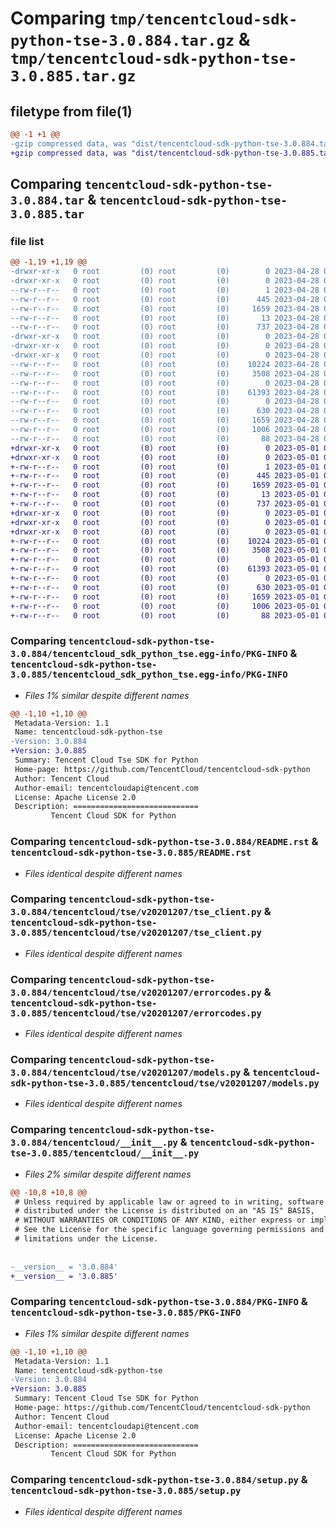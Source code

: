 # Comparing `tmp/tencentcloud-sdk-python-tse-3.0.884.tar.gz` & `tmp/tencentcloud-sdk-python-tse-3.0.885.tar.gz`

## filetype from file(1)

```diff
@@ -1 +1 @@
-gzip compressed data, was "dist/tencentcloud-sdk-python-tse-3.0.884.tar", last modified: Fri Apr 28 02:46:32 2023, max compression
+gzip compressed data, was "dist/tencentcloud-sdk-python-tse-3.0.885.tar", last modified: Mon May  1 00:58:12 2023, max compression
```

## Comparing `tencentcloud-sdk-python-tse-3.0.884.tar` & `tencentcloud-sdk-python-tse-3.0.885.tar`

### file list

```diff
@@ -1,19 +1,19 @@
-drwxr-xr-x   0 root         (0) root         (0)        0 2023-04-28 02:46:32.000000 tencentcloud-sdk-python-tse-3.0.884/
-drwxr-xr-x   0 root         (0) root         (0)        0 2023-04-28 02:46:32.000000 tencentcloud-sdk-python-tse-3.0.884/tencentcloud_sdk_python_tse.egg-info/
--rw-r--r--   0 root         (0) root         (0)        1 2023-04-28 02:46:32.000000 tencentcloud-sdk-python-tse-3.0.884/tencentcloud_sdk_python_tse.egg-info/dependency_links.txt
--rw-r--r--   0 root         (0) root         (0)      445 2023-04-28 02:46:32.000000 tencentcloud-sdk-python-tse-3.0.884/tencentcloud_sdk_python_tse.egg-info/SOURCES.txt
--rw-r--r--   0 root         (0) root         (0)     1659 2023-04-28 02:46:32.000000 tencentcloud-sdk-python-tse-3.0.884/tencentcloud_sdk_python_tse.egg-info/PKG-INFO
--rw-r--r--   0 root         (0) root         (0)       13 2023-04-28 02:46:32.000000 tencentcloud-sdk-python-tse-3.0.884/tencentcloud_sdk_python_tse.egg-info/top_level.txt
--rw-r--r--   0 root         (0) root         (0)      737 2023-04-28 02:46:32.000000 tencentcloud-sdk-python-tse-3.0.884/README.rst
-drwxr-xr-x   0 root         (0) root         (0)        0 2023-04-28 02:46:32.000000 tencentcloud-sdk-python-tse-3.0.884/tencentcloud/
-drwxr-xr-x   0 root         (0) root         (0)        0 2023-04-28 02:46:32.000000 tencentcloud-sdk-python-tse-3.0.884/tencentcloud/tse/
-drwxr-xr-x   0 root         (0) root         (0)        0 2023-04-28 02:46:32.000000 tencentcloud-sdk-python-tse-3.0.884/tencentcloud/tse/v20201207/
--rw-r--r--   0 root         (0) root         (0)    10224 2023-04-28 02:46:32.000000 tencentcloud-sdk-python-tse-3.0.884/tencentcloud/tse/v20201207/tse_client.py
--rw-r--r--   0 root         (0) root         (0)     3508 2023-04-28 02:46:32.000000 tencentcloud-sdk-python-tse-3.0.884/tencentcloud/tse/v20201207/errorcodes.py
--rw-r--r--   0 root         (0) root         (0)        0 2023-04-28 02:46:32.000000 tencentcloud-sdk-python-tse-3.0.884/tencentcloud/tse/v20201207/__init__.py
--rw-r--r--   0 root         (0) root         (0)    61393 2023-04-28 02:46:32.000000 tencentcloud-sdk-python-tse-3.0.884/tencentcloud/tse/v20201207/models.py
--rw-r--r--   0 root         (0) root         (0)        0 2023-04-28 02:46:32.000000 tencentcloud-sdk-python-tse-3.0.884/tencentcloud/tse/__init__.py
--rw-r--r--   0 root         (0) root         (0)      630 2023-04-28 02:46:32.000000 tencentcloud-sdk-python-tse-3.0.884/tencentcloud/__init__.py
--rw-r--r--   0 root         (0) root         (0)     1659 2023-04-28 02:46:32.000000 tencentcloud-sdk-python-tse-3.0.884/PKG-INFO
--rw-r--r--   0 root         (0) root         (0)     1006 2023-04-28 02:46:32.000000 tencentcloud-sdk-python-tse-3.0.884/setup.py
--rw-r--r--   0 root         (0) root         (0)       88 2023-04-28 02:46:32.000000 tencentcloud-sdk-python-tse-3.0.884/setup.cfg
+drwxr-xr-x   0 root         (0) root         (0)        0 2023-05-01 00:58:12.000000 tencentcloud-sdk-python-tse-3.0.885/
+drwxr-xr-x   0 root         (0) root         (0)        0 2023-05-01 00:58:12.000000 tencentcloud-sdk-python-tse-3.0.885/tencentcloud_sdk_python_tse.egg-info/
+-rw-r--r--   0 root         (0) root         (0)        1 2023-05-01 00:58:12.000000 tencentcloud-sdk-python-tse-3.0.885/tencentcloud_sdk_python_tse.egg-info/dependency_links.txt
+-rw-r--r--   0 root         (0) root         (0)      445 2023-05-01 00:58:12.000000 tencentcloud-sdk-python-tse-3.0.885/tencentcloud_sdk_python_tse.egg-info/SOURCES.txt
+-rw-r--r--   0 root         (0) root         (0)     1659 2023-05-01 00:58:12.000000 tencentcloud-sdk-python-tse-3.0.885/tencentcloud_sdk_python_tse.egg-info/PKG-INFO
+-rw-r--r--   0 root         (0) root         (0)       13 2023-05-01 00:58:12.000000 tencentcloud-sdk-python-tse-3.0.885/tencentcloud_sdk_python_tse.egg-info/top_level.txt
+-rw-r--r--   0 root         (0) root         (0)      737 2023-05-01 00:58:11.000000 tencentcloud-sdk-python-tse-3.0.885/README.rst
+drwxr-xr-x   0 root         (0) root         (0)        0 2023-05-01 00:58:12.000000 tencentcloud-sdk-python-tse-3.0.885/tencentcloud/
+drwxr-xr-x   0 root         (0) root         (0)        0 2023-05-01 00:58:12.000000 tencentcloud-sdk-python-tse-3.0.885/tencentcloud/tse/
+drwxr-xr-x   0 root         (0) root         (0)        0 2023-05-01 00:58:12.000000 tencentcloud-sdk-python-tse-3.0.885/tencentcloud/tse/v20201207/
+-rw-r--r--   0 root         (0) root         (0)    10224 2023-05-01 00:58:11.000000 tencentcloud-sdk-python-tse-3.0.885/tencentcloud/tse/v20201207/tse_client.py
+-rw-r--r--   0 root         (0) root         (0)     3508 2023-05-01 00:58:11.000000 tencentcloud-sdk-python-tse-3.0.885/tencentcloud/tse/v20201207/errorcodes.py
+-rw-r--r--   0 root         (0) root         (0)        0 2023-05-01 00:58:11.000000 tencentcloud-sdk-python-tse-3.0.885/tencentcloud/tse/v20201207/__init__.py
+-rw-r--r--   0 root         (0) root         (0)    61393 2023-05-01 00:58:11.000000 tencentcloud-sdk-python-tse-3.0.885/tencentcloud/tse/v20201207/models.py
+-rw-r--r--   0 root         (0) root         (0)        0 2023-05-01 00:58:11.000000 tencentcloud-sdk-python-tse-3.0.885/tencentcloud/tse/__init__.py
+-rw-r--r--   0 root         (0) root         (0)      630 2023-05-01 00:58:11.000000 tencentcloud-sdk-python-tse-3.0.885/tencentcloud/__init__.py
+-rw-r--r--   0 root         (0) root         (0)     1659 2023-05-01 00:58:12.000000 tencentcloud-sdk-python-tse-3.0.885/PKG-INFO
+-rw-r--r--   0 root         (0) root         (0)     1006 2023-05-01 00:58:11.000000 tencentcloud-sdk-python-tse-3.0.885/setup.py
+-rw-r--r--   0 root         (0) root         (0)       88 2023-05-01 00:58:12.000000 tencentcloud-sdk-python-tse-3.0.885/setup.cfg
```

### Comparing `tencentcloud-sdk-python-tse-3.0.884/tencentcloud_sdk_python_tse.egg-info/PKG-INFO` & `tencentcloud-sdk-python-tse-3.0.885/tencentcloud_sdk_python_tse.egg-info/PKG-INFO`

 * *Files 1% similar despite different names*

```diff
@@ -1,10 +1,10 @@
 Metadata-Version: 1.1
 Name: tencentcloud-sdk-python-tse
-Version: 3.0.884
+Version: 3.0.885
 Summary: Tencent Cloud Tse SDK for Python
 Home-page: https://github.com/TencentCloud/tencentcloud-sdk-python
 Author: Tencent Cloud
 Author-email: tencentcloudapi@tencent.com
 License: Apache License 2.0
 Description: ============================
         Tencent Cloud SDK for Python
```

### Comparing `tencentcloud-sdk-python-tse-3.0.884/README.rst` & `tencentcloud-sdk-python-tse-3.0.885/README.rst`

 * *Files identical despite different names*

### Comparing `tencentcloud-sdk-python-tse-3.0.884/tencentcloud/tse/v20201207/tse_client.py` & `tencentcloud-sdk-python-tse-3.0.885/tencentcloud/tse/v20201207/tse_client.py`

 * *Files identical despite different names*

### Comparing `tencentcloud-sdk-python-tse-3.0.884/tencentcloud/tse/v20201207/errorcodes.py` & `tencentcloud-sdk-python-tse-3.0.885/tencentcloud/tse/v20201207/errorcodes.py`

 * *Files identical despite different names*

### Comparing `tencentcloud-sdk-python-tse-3.0.884/tencentcloud/tse/v20201207/models.py` & `tencentcloud-sdk-python-tse-3.0.885/tencentcloud/tse/v20201207/models.py`

 * *Files identical despite different names*

### Comparing `tencentcloud-sdk-python-tse-3.0.884/tencentcloud/__init__.py` & `tencentcloud-sdk-python-tse-3.0.885/tencentcloud/__init__.py`

 * *Files 2% similar despite different names*

```diff
@@ -10,8 +10,8 @@
 # Unless required by applicable law or agreed to in writing, software
 # distributed under the License is distributed on an "AS IS" BASIS,
 # WITHOUT WARRANTIES OR CONDITIONS OF ANY KIND, either express or implied.
 # See the License for the specific language governing permissions and
 # limitations under the License.
 
 
-__version__ = '3.0.884'
+__version__ = '3.0.885'
```

### Comparing `tencentcloud-sdk-python-tse-3.0.884/PKG-INFO` & `tencentcloud-sdk-python-tse-3.0.885/PKG-INFO`

 * *Files 1% similar despite different names*

```diff
@@ -1,10 +1,10 @@
 Metadata-Version: 1.1
 Name: tencentcloud-sdk-python-tse
-Version: 3.0.884
+Version: 3.0.885
 Summary: Tencent Cloud Tse SDK for Python
 Home-page: https://github.com/TencentCloud/tencentcloud-sdk-python
 Author: Tencent Cloud
 Author-email: tencentcloudapi@tencent.com
 License: Apache License 2.0
 Description: ============================
         Tencent Cloud SDK for Python
```

### Comparing `tencentcloud-sdk-python-tse-3.0.884/setup.py` & `tencentcloud-sdk-python-tse-3.0.885/setup.py`

 * *Files identical despite different names*

